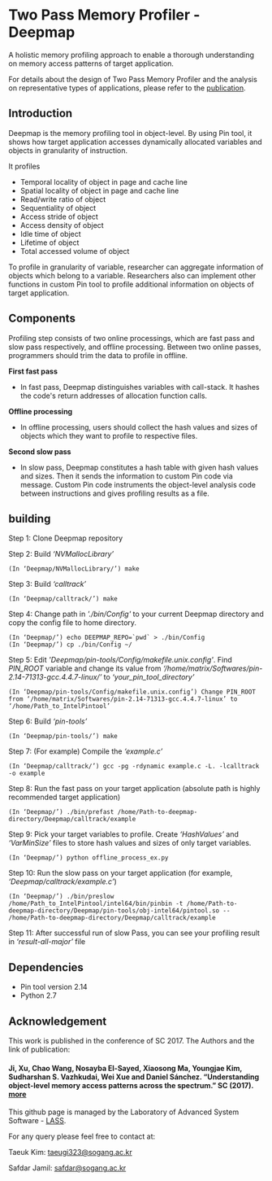 __Two Pass Memory Profiler - Deepmap__
====================================
A holistic memory profiling approach to enable a thorough understanding on memory access patterns of target application. 

For details about the design of Two Pass Memory Profiler and the analysis on representative types of applications, please refer to the [publication](https://lass.sogang.ac.kr/pdf/object_profiling-sc17.pdf).


Introduction
-------------
Deepmap is the memory profiling tool in object-level. By using Pin tool, it shows how target application accesses dynamically allocated variables and objects in granularity of instruction.

It profiles
 - Temporal locality of object in page and cache line
 - Spatial locality of object in page and cache line
 - Read/write ratio of object
 - Sequentiality of object
 - Access stride of object
 - Access density of object
 - Idle time of object
 - Lifetime of object
 - Total accessed volume of object

To profile in granularity of variable, researcher can aggregate information of objects which belong to a variable.
Researchers also can implement other functions in custom Pin tool to profile additional information on objects of target application.


Components
-----------
Profiling step consists of two online processings, which are fast pass and slow pass respectively, and offline processing. Between two online passes, programmers should trim the data to profile in offline.

__First fast pass__
- In fast pass, Deepmap distinguishes variables with call-stack. It hashes the code's return addresses of allocation function calls.

__Offline processing__
- In offline processing, users should collect the hash values and sizes of objects which they want to profile to respective files.

__Second slow pass__
- In slow pass, Deepmap constitutes a hash table with given hash values and sizes. Then it sends the information to custom Pin code via message. Custom Pin code instruments the object-level analysis code between instructions and gives profiling results as a file.


building
---------

Step 1: Clone Deepmap repository

Step 2: Build *‘NVMallocLibrary’*

    (In ‘Deepmap/NVMallocLibrary/’) make

Step 3: Build *‘calltrack’*

    (In ‘Deepmap/calltrack/’) make

Step 4: Change path in *'./bin/Config'* to your current Deepmap directory and copy the config file to home directory.

    (In ‘Deepmap/’) echo DEEPMAP_REPO=`pwd` > ./bin/Config
    (In ‘Deepmap/’) cp ./bin/Config ~/

Step 5: Edit *'Deepmap/pin-tools/Config/makefile.unix.config'*. Find *PIN_ROOT* variable and change its value from *‘/home/matrix/Softwares/pin-2.14-71313-gcc.4.4.7-linux/’* to *‘your_pin_tool_directory’*

    (In ‘Deepmap/pin-tools/Config/makefile.unix.config’) Change PIN_ROOT from ‘/home/matrix/Softwares/pin-2.14-71313-gcc.4.4.7-linux’ to ‘/home/Path_to_IntelPintool’

Step 6: Build *‘pin-tools’*

    (In ‘Deepmap/pin-tools/’) make

Step 7: (For example) Compile the *‘example.c’*

    (In ‘Deepmap/calltrack/’) gcc -pg -rdynamic example.c -L. -lcalltrack -o example

Step 8: Run the fast pass on your target application (absolute path is highly recommended target application)

    (In ‘Deepmap/’) ./bin/prefast /home/Path-to-deepmap-directory/Deepmap/calltrack/example

Step 9: Pick your target variables to profile. Create *‘HashValues’* and *‘VarMinSize’* files to store hash values and sizes of 
only target variables.

    (In ‘Deepmap/’) python offline_process_ex.py

Step 10: Run the slow pass on your target application (for example, *‘Deepmap/calltrack/example.c’*)

    (In ‘Deepmap/’) ./bin/preslow /home/Path_to_IntelPintool/intel64/bin/pinbin -t /home/Path-to-deepmap-directory/Deepmap/pin-tools/obj-intel64/pintool.so -- /home/Path-to-deepmap-directory/Deepmap/calltrack/example

Step 11: After successful run of slow Pass, you can see your profiling result in *‘result-all-major’* file


Dependencies
-------------

  - Pin tool version 2.14
  - Python 2.7


Acknowledgement
------------
This work is published in the conference of SC 2017. The Authors and the link of publication:
#### Ji, Xu, Chao Wang, Nosayba El-Sayed, Xiaosong Ma, Youngjae Kim, Sudharshan S. Vazhkudai, Wei Xue and Daniel Sánchez. “Understanding object-level memory access patterns across the spectrum.” SC (2017). [more](https://dl.acm.org/citation.cfm?id=3126908.3126917)

This github page is managed by the Laboratory of Advanced System Software - [LASS](https://lass.sogang.ac.kr/). 

For any query please feel free to contact at:

Taeuk Kim: taeugi323@sogang.ac.kr

Safdar Jamil: safdar@sogang.ac.kr

